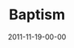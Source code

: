---
layout: message
category: message
series: "The Strong Challenge"
title: "Baptism"
date: 2011-11-19-00-00
message_id: 701
audio: "http://s3.amazonaws.com/crossroads-media/message/audio/strong07.mp3"
audio-duration: "14:54"
program: "http://s3.amazonaws.com/crossroads-media/documents/11_19-20_11Program.pdf"
description: "The challenges we've incorporated over the past weeks are all
important elements of the lives of disciples of Jesus. As we continue to engage with these rhythms and practices, we grow closer to God and spiritually strong."
video: "http://s3.amazonaws.com/crossroads-media/message/video/strong07.mp4"
video-duration: "14:55"
video-image: "http://s3.amazonaws.com/crossroads-media/images/strong07_still.jpg"
explicit: false
---